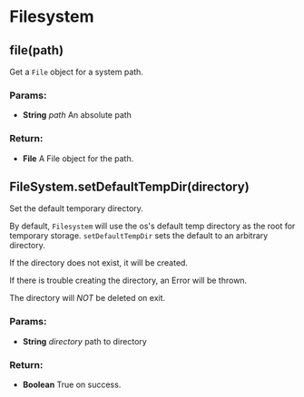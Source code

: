 

<!-- Start lib/Storage/Filesystem.js -->

# Filesystem

## file(path)

Get a `File` object for a system path.

### Params: 

* **String** *path* An absolute path

### Return:

* **File** A File object for the path.

## FileSystem.setDefaultTempDir(directory)

Set the default temporary directory.

By default, `Filesystem` will use the os&#39;s default temp directory as the root for
temporary storage. `setDefaultTempDir` sets the default to an arbitrary directory.

If the directory does not exist, it will be created.

If there is trouble creating the directory, an Error will be thrown.

The directory will *NOT* be deleted on exit.

### Params: 

* **String** *directory* path to directory

### Return:

* **Boolean** True on success.

<!-- End lib/Storage/Filesystem.js -->

